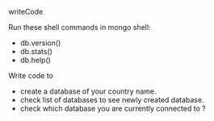 writeCode

Run these shell commands in mongo shell:

- db.version()
- db.stats()
- db.help()

Write code to

- create a database of your country name.
- check list of databases to see newly created database.
- check which database you are currently connected to ?


